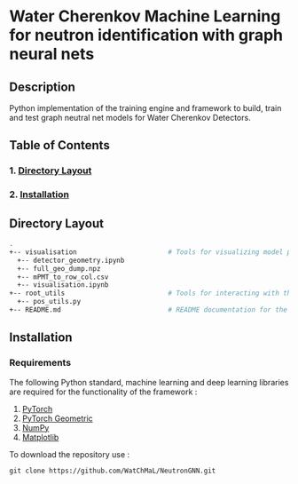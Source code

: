 # Water Cherenkov Machine Learning for neutron identification with graph neural nets


## Description

Python implementation of the training engine and framework to build, train and test graph neutral net models for Water Cherenkov Detectors.

## Table of Contents

### 1. [Directory Layout](#directory_layout)
### 2. [Installation](#installation)

## Directory Layout <a id="directory_layout"></a>

```bash
.
+-- visualisation                       # Tools for visualizing model performance and dataset features
  +-- detector_geometry.ipynb
  +-- full_geo_dump.npz
  +-- mPMT_to_row_col.csv
  +-- visualisation.ipynb
+-- root_utils                          # Tools for interacting with the ROOT files from the WCSim simulations
  +-- pos_utils.py
+-- README.md                           # README documentation for the repository
```

## Installation <a id="installation"></a>

### Requirements

The following Python standard, machine learning and deep learning libraries are required for the functionality of the framework :

1. [PyTorch](https://pytorch.org/)
2. [PyTorch Geometric](https://pytorch-geometric.readthedocs.io/)
3. [NumPy](https://www.numpy.org/)
4. [Matplotlib](https://matplotlib.org/users/installing.html)

To download the repository use :

`git clone https://github.com/WatChMaL/NeutronGNN.git`
